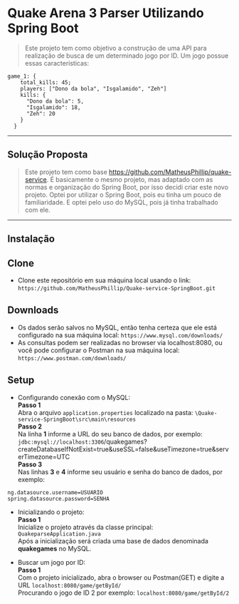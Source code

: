 # Quake Arena 3 Parser Utilizando Spring Boot
> Este projeto tem como objetivo a construção de uma API 
> para realização de busca de um determinado jogo por ID.
> Um jogo possue essas características:
```
game_1: {
    total_kills: 45;
    players: ["Dono da bola", "Isgalamido", "Zeh"]
    kills: {
      "Dono da bola": 5,
      "Isgalamido": 18,
      "Zeh": 20
    }
  }
```
---
## Solução Proposta
> Este projeto tem como base https://github.com/MatheusPhillip/quake-service.
> É basicamente o mesmo projeto, mas adaptado com as normas e organização do Spring Boot,
> por isso decidi criar este novo projeto. 
> Optei por utilizar o Spring Boot, pois eu tinha um pouco de familiaridade. 
> E optei pelo uso do MySQL, pois já tinha trabalhado com ele. 
---
## Instalação
## Clone
- Clone este repositório em sua máquina local usando o link: `https://github.com/MatheusPhillip/Quake-service-SpringBoot.git`

## Downloads
- Os dados serão salvos no MySQL, então tenha certeza que ele está configurado na sua máquina local: `https://www.mysql.com/downloads/`
- As consultas podem ser realizadas no browser via localhost:8080, ou você pode configurar o Postman na sua máquina local: `https://www.postman.com/downloads/`

## Setup
- Configurando conexão com o MySQL: <br />
__Passo 1__ <br />
Abra o arquivo `application.properties` localizado na pasta: `\Quake-service-SpringBoot\src\main\resources` <br />
__Passo 2__ <br />
Na linha __1__ informe a URL do seu banco de dados, por exemplo: <br />
`jdbc:mysql://localhost:3306`/quakegames?createDatabaseIfNotExist=true&useSSL=false&useTimezone=true&serverTimezone=UTC <br />
__Passo 3__ <br />
Nas linhas __3__ e __4__ informe seu usuário e senha do banco de dados, por exemplo: <br />
```
ng.datasource.username=USUARIO
spring.datasource.password=SENHA
```

- Inicializando o projeto: <br />
__Passo 1__ <br />
Inicialize o projeto através da classe principal: `QuakeparseApplication.java` <br />
Após a inicialização será criada uma base de dados denominada __quakegames__ no MySQL.

- Buscar um jogo por ID: <br />
__Passo 1__ <br />
Com o projeto inicializado, abra o browser ou Postman(GET) e digite a URL `localhost:8080/game/getById/` <br />
Procurando o jogo de ID 2 por exemplo: `localhost:8080/game/getById/2`
